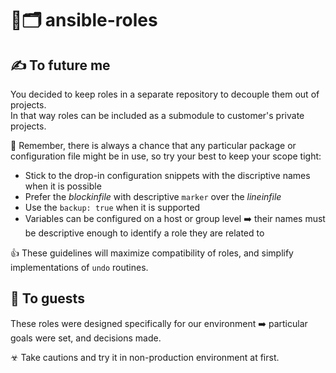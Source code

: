 # 🧩🗂️ ansible-roles

## ✍️ To future me

You decided to keep roles in a separate repository to decouple them out of projects.  
In that way roles can be included as a submodule to customer's private projects.

🧠 Remember, there is always a chance that any particular package or configuration file might be in use, so try your best to keep your scope tight:

- Stick to the drop-in configuration snippets with the discriptive names when it is possible
- Prefer the _blockinfile_ with descriptive `marker` over the _lineinfile_
- Use the `backup: true` when it is supported
- Variables can be configured on a host or group level ➡️ their names must be descriptive enough to identify a role they are related to

👍 These guidelines will maximize compatibility of roles, and simplify implementations of `undo` routines.

## 🎉 To guests

These roles were designed specifically for our environment ➡️ particular goals were set, and decisions made.

☣ Take cautions and try it in non-production environment at first.
